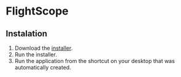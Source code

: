 # FlightScope

## Instalation

1. Download the [installer](https://github.com/protekti/protekti-s-Charts-Viewer/blob/main/Installer.exe?raw=true).
2. Run the installer.
3. Run the application from the shortcut on your desktop that was automatically created.
